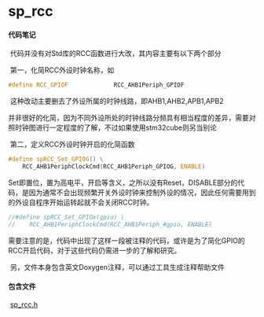 # sp_rcc

#### 代码笔记

​	代码并没有对Std库的RCC函数进行大改，其内容主要有以下两个部分

​	第一，化简RCC外设时钟名称，如

```c++
#define RCC_GPIOF             RCC_AHB1Periph_GPIOF
```

​	这种改动主要删去了外设所属的时钟线路，即AHB1,AHB2,APB1,APB2

​	并非很好的化简，因为不同外设所处的时钟线路分频具有相当程度的差异，需要对照时钟图进行一定程度的了解，不过如果使用stm32cube则另当别论

​	第二，定义RCC外设时钟开启的化简函数

```c
#define spRCC_Set_GPIOG() \
	RCC_AHB1PeriphClockCmd(RCC_AHB1Periph_GPIOG, ENABLE)
```
​	Set即置位，置为高电平，开启等含义，之所以没有Reset，DISABLE部分的代码，是因为通常不会出现频繁开关外设时钟来控制外设的情况，因此任何需要用到的外设自程序开始运转起就不会关闭RCC时钟。

```c
//#define spRCC_Set_GPIOx(gpio) \
//    RCC_AHB1PeriphClockCmd(RCC_AHB1Periph_#gpio, ENABLE)
```

​	需要注意的是，代码中出现了这样一段被注释的代码，或许是为了简化GPIO的RCC开启代码，对于这些代码仍需进一步的了解和研究。

​	另，文件本身包含英文Doxygen注释，可以通过工具生成注释帮助文件

#### 包含文件 

​	[sp_rcc.h](../SPLib/BSP/sp_rcc.h)